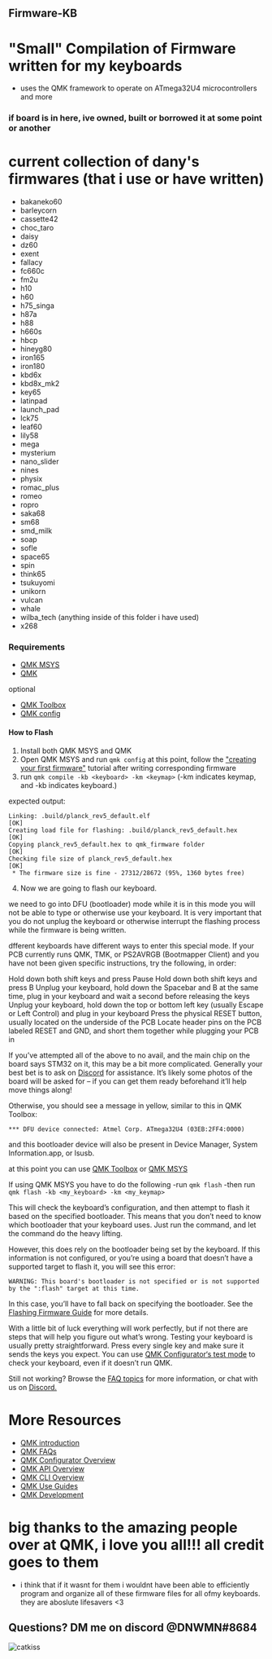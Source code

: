 ## Firmware-KB

# "Small" Compilation of Firmware written for my keyboards
 - uses the QMK framework to operate on ATmega32U4 microcontrollers and more 

### if board is in here, ive owned, built or borrowed it at some point or another 
# current collection of dany's firmwares (that i use or have written)
 - bakaneko60
 - barleycorn
 - cassette42
 - choc_taro
 - daisy
 - dz60
 - exent
 - fallacy
 - fc660c
 - fm2u
 - h10
 - h60
 - h75_singa
 - h87a
 - h88
 - h660s
 - hbcp
 - hineyg80
 - iron165
 - iron180
 - kbd6x
 - kbd8x_mk2
 - key65
 - latinpad
 - launch_pad
 - lck75
 - leaf60
 - lily58
 - mega
 - mysterium
 - nano_slider
 - nines
 - physix
 - romac_plus
 - romeo
 - ropro
 - saka68
 - sm68
 - smd_milk
 - soap
 - sofle
 - space65
 - spin
 - think65
 - tsukuyomi
 - unikorn
 - vulcan
 - whale
 - wilba_tech (anything inside of this folder i have used)
 - x268

### Requirements
 - [QMK MSYS](https://msys.qmk.fm/)
 - [QMK](https://qmk.fm/)

optional
 - [QMK Toolbox](https://github.com/qmk/qmk_toolbox)
 - [QMK config](config.qmk.fm) 

#### How to Flash
 1) Install both QMK MSYS and QMK
 2) Open QMK MSYS and run `qmk config`
 at this point, follow the ["creating your first firmware"](https://docs.qmk.fm/#/newbs) tutorial
 after writing corresponding firmware
 3) run `qmk compile -kb <keyboard> -km <keymap>` (-km indicates keymap, and -kb indicates keyboard.)

expected output:

```
Linking: .build/planck_rev5_default.elf                                                             [OK]
Creating load file for flashing: .build/planck_rev5_default.hex                                     [OK]
Copying planck_rev5_default.hex to qmk_firmware folder                                              [OK]
Checking file size of planck_rev5_default.hex                                                       [OK]
 * The firmware size is fine - 27312/28672 (95%, 1360 bytes free)
```
 4) Now we are going to flash our keyboard. 

 we need to go into DFU (bootloader) mode
 while it is in this mode you will not be able to type or otherwise use your keyboard. It is very important that you do not unplug the keyboard or otherwise interrupt the      flashing process while the firmware is being written.

 dfferent keyboards have different ways to enter this special mode. If your PCB currently runs QMK, TMK, or PS2AVRGB (Bootmapper Client) and you have not been given specific    instructions, try the following, in order:

Hold down both shift keys and press Pause
Hold down both shift keys and press B
Unplug your keyboard, hold down the Spacebar and B at the same time, plug in your keyboard and wait a second before releasing the keys
Unplug your keyboard, hold down the top or bottom left key (usually Escape or Left Control) and plug in your keyboard
Press the physical RESET button, usually located on the underside of the PCB
Locate header pins on the PCB labeled RESET and GND, and short them together while plugging your PCB in

If you’ve attempted all of the above to no avail, and the main chip on the board says STM32 on it, this may be a bit more complicated. Generally your best bet is to ask on [Discord](https://discord.com/invite/Uq7gcHh) for assistance. It’s likely some photos of the board will be asked for – if you can get them ready beforehand it’ll help move things along!

Otherwise, you should see a message in yellow, similar to this in QMK Toolbox:
```
*** DFU device connected: Atmel Corp. ATmega32U4 (03EB:2FF4:0000)
```
and this bootloader device will also be present in Device Manager, System Information.app, or lsusb.

at this point you can use [QMK Toolbox](https://docs.qmk.fm/#/newbs_flashing?id=load-the-file-into-qmk-toolbox) or [QMK MSYS](https://docs.qmk.fm/#/newbs_flashing?id=flash-your-keyboard-from-the-command-line) 

If using QMK MSYS you have to do the following
 -run `qmk flash` 
 -then run `qmk flash -kb <my_keyboard> -km <my_keymap>`

This will check the keyboard’s configuration, and then attempt to flash it based on the specified bootloader. This means that you don’t need to know which bootloader that your keyboard uses. Just run the command, and let the command do the heavy lifting.

However, this does rely on the bootloader being set by the keyboard. If this information is not configured, or you’re using a board that doesn’t have a supported target to flash it, you will see this error:

`WARNING: This board's bootloader is not specified or is not supported by the ":flash" target at this time.`

In this case, you’ll have to fall back on specifying the bootloader. See the [Flashing Firmware Guide](https://docs.qmk.fm/#/flashing) for more details.

With a little bit of luck everything will work perfectly, but if not there are steps that will help you figure out what’s wrong. Testing your keyboard is usually pretty straightforward. Press every single key and make sure it sends the keys you expect. You can use [QMK Configurator‘s test mode](https://config.qmk.fm/#/test/) to check your keyboard, even if it doesn’t run QMK.

Still not working? Browse the [FAQ topics](https://docs.qmk.fm/#/faq_general) for more information, or chat with us on [Discord.](https://discord.gg/Uq7gcHh)

# More Resources
- [QMK introduction](https://docs.qmk.fm/#/newbs)
- [QMK FAQs](https://docs.qmk.fm/#/faq_general)
- [QMK Configurator Overview](https://docs.qmk.fm/#/newbs_building_firmware_configurator)
- [QMK API Overview](https://docs.qmk.fm/#/api_overview)
- [QMK CLI Overview](https://docs.qmk.fm/#/cli)
- [QMK Use Guides](https://docs.qmk.fm/#/custom_quantum_functions)
- [QMK Development](https://docs.qmk.fm/#/pr_checklist)

# big thanks to the amazing people over at QMK, i love you all!!! all credit goes to them
 - i think that if it wasnt for them i wouldnt have been able to efficiently program and organize all of these firmware files for all ofmy keyboards. they are aboslute lifesavers <3 

## Questions? DM me on discord @DNWMN#8684

![catkiss](https://media1.tenor.com/images/7ba998f61e44b409af34f0496ec49a41/tenor.gif?itemid=16375047)
